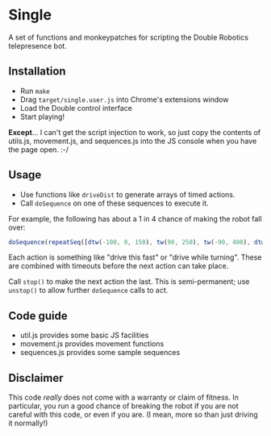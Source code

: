 # Single

A set of functions and monkeypatches for scripting the Double Robotics
telepresence bot.

## Installation

- Run `make`
- Drag `target/single.user.js` into Chrome's extensions window
- Load the Double control interface
- Start playing!

**Except**... I can't get the script injection to work, so just copy
the contents of utils.js, movement.js, and sequences.js into the JS
console when you have the page open. :-/

## Usage

- Use functions like `driveDist` to generate arrays of timed actions.
- Call `doSequence` on one of these sequences to execute it.

For example, the following has about a 1 in 4 chance of making the
robot fall over:

```javascript
doSequence(repeatSeq([dtw(-100, 0, 150), tw(90, 250), tw(-90, 400), dtw(200, 0, 200), tw(90, 1000), dtw(-100, 90, 1000)], 4))
```

Each action is something like "drive this fast" or "drive while
turning". These are combined with timeouts before the next action can
take place.

Call `stop()` to make the next action the last. This is
semi-permanent; use `unstop()` to allow further `doSequence` calls to
act.

## Code guide

- util.js provides some basic JS facilities
- movement.js provides movement functions
- sequences.js provides some sample sequences

## Disclaimer

This code *really* does not come with a warranty or claim of
fitness. In particular, you run a good chance of breaking the robot if
you are not careful with this code, or even if you are. (I mean, more
so than just driving it normally!)
